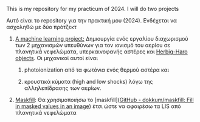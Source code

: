 This is my repository for my practicum of 2024. I will do two projects

Αυτό είναι το repository για την πρακτική μου (2024). Ενδέχεται να ασχοληθώ με δύο πρότζεκτ

1. <u>A machine learning project:</u> Δημιουργία ενός εργαλίου διαχωρισμού των 2 μηχανισμών υπευθύνων για τον ιονισμό του αερίου σε πλανητικά νεφελώματα, υπερκαινοφανής αστέρες και [Herbig-Haro objects](https://en.wikipedia.org/wiki/Herbig%E2%80%93Haro_object). Οι μηχανικοί αυτοί είναι
   
   1. photoionization από τα φωτόνια ενός θερμού αστέρα και
   
   2. κρουστικά κύματα (high and low shocks) λόγω της αλληλεπίδρασης των αερίων.

2. <u>Maskfill</u>: Θα χρησιμοποιήσω το [maskfill]([GitHub - dokkum/maskfill: Fill in masked values in an image](https://github.com/dokkum/maskfill)) έτσι ώστε να αφαιρέσω τα  LIS από πλανητικά νεφελώματα
